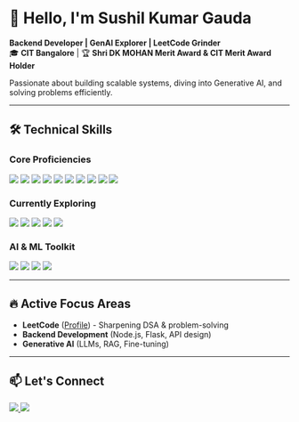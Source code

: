 # 👋 Hello, I'm Sushil Kumar Gauda 

**Backend Developer | GenAI Explorer | LeetCode Grinder**  
🎓 **CIT Bangalore** | 🏆 **Shri DK MOHAN Merit Award & CIT Merit Award Holder**  

Passionate about building scalable systems, diving into Generative AI, and solving problems efficiently.  

---

## 🛠️ **Technical Skills**  

### **Core Proficiencies**  
<p align="left">  
  <img src="https://img.shields.io/badge/HTML5-E34F26?style=for-the-badge&logo=html5&logoColor=white" />  
  <img src="https://img.shields.io/badge/CSS3-1572B6?style=for-the-badge&logo=css3&logoColor=white" />  
  <img src="https://img.shields.io/badge/JavaScript-F7DF1E?style=for-the-badge&logo=javascript&logoColor=black" />  
  <img src="https://img.shields.io/badge/Python-3776AB?style=for-the-badge&logo=python&logoColor=white" />  
  <img src="https://img.shields.io/badge/Java-ED8B00?style=for-the-badge&logo=openjdk&logoColor=white" />  
  <img src="https://img.shields.io/badge/C-00599C?style=for-the-badge&logo=c&logoColor=white" />  
  <img src="https://img.shields.io/badge/PHP-777BB4?style=for-the-badge&logo=php&logoColor=white" />  
  <img src="https://img.shields.io/badge/Git-F05032?style=for-the-badge&logo=git&logoColor=white" />  
  <img src="https://img.shields.io/badge/GitHub-181717?style=for-the-badge&logo=github&logoColor=white" />  
  <img src="https://img.shields.io/badge/SQL-4479A1?style=for-the-badge&logo=mysql&logoColor=white" />  
</p>  

### **Currently Exploring**  
<p align="left">  
  <img src="https://img.shields.io/badge/Next.js-000000?style=for-the-badge&logo=nextdotjs&logoColor=white" />  
  <img src="https://img.shields.io/badge/Node.js-339933?style=for-the-badge&logo=nodedotjs&logoColor=white" />  
  <img src="https://img.shields.io/badge/React-61DAFB?style=for-the-badge&logo=react&logoColor=black" />  
  <img src="https://img.shields.io/badge/MERN-00A98F?style=for-the-badge&logo=mongodb&logoColor=white" />  
  <img src="https://img.shields.io/badge/AWS-232F3E?style=for-the-badge&logo=amazonaws&logoColor=white" />  
</p>  

### **AI & ML Toolkit**  
<p align="left">  
  <img src="https://img.shields.io/badge/TensorFlow-FF6F00?style=for-the-badge&logo=tensorflow&logoColor=white" />  
  <img src="https://img.shields.io/badge/PyTorch-EE4C2C?style=for-the-badge&logo=pytorch&logoColor=white" />  
  <img src="https://img.shields.io/badge/OpenAI-412991?style=for-the-badge&logo=openai&logoColor=white" />  
  <img src="https://img.shields.io/badge/Hugging%20Face-FFD21F?style=for-the-badge&logo=huggingface&logoColor=black" />  
</p>  

---

## 🔥 **Active Focus Areas**  
- **LeetCode** ([Profile](https://leetcode.com/skg_2k05/)) - Sharpening DSA & problem-solving  
- **Backend Development** (Node.js, Flask, API design)  
- **Generative AI** (LLMs, RAG, Fine-tuning)  

---

## 📫 **Let's Connect**  
<p align="left">  
  <a href="https://www.linkedin.com/in/sushil-kumar-gauda-576921287/">  
    <img src="https://img.shields.io/badge/LinkedIn-0A66C2?style=for-the-badge&logo=linkedin&logoColor=white" />  
  </a>   
  <a href="https://leetcode.com/skg_2k05/">  
    <img src="https://img.shields.io/badge/LeetCode-FFA116?style=for-the-badge&logo=leetcode&logoColor=black" />  
  </a>  
</p>  

